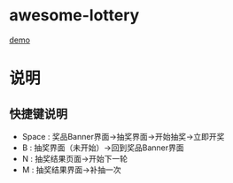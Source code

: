 # awesome-lottery

[demo](https://objectisnotdefined.github.io/demo/awesome-lottery)

# 说明
## 快捷键说明
+ Space : 奖品Banner界面->抽奖界面->开始抽奖->立即开奖
+ B : 抽奖界面（未开始）->回到奖品Banner界面
+ N : 抽奖结果页面->开始下一轮
+ M : 抽奖结果界面->补抽一次
